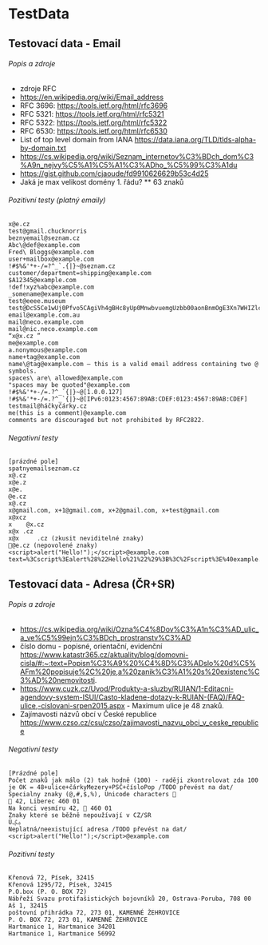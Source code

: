 # TestData


## Testovací data - Email


###### Popis a zdroje
* zdroje RFC
* https://en.wikipedia.org/wiki/Email_address
* RFC 3696: https://tools.ietf.org/html/rfc3696
* RFC 5321: https://tools.ietf.org/html/rfc5321
* RFC 5322: https://tools.ietf.org/html/rfc5322
* RFC 6530: https://tools.ietf.org/html/rfc6530
* List of top level domain from IANA https://data.iana.org/TLD/tlds-alpha-by-domain.txt
* https://cs.wikipedia.org/wiki/Seznam_internetov%C3%BDch_dom%C3%A9n_nejvy%C5%A1%C5%A1%C3%ADho_%C5%99%C3%A1du
* https://gist.github.com/cjaoude/fd9910626629b53c4d25
* Jaká je max velikost domény 1. řádu?
** 63 znaků


###### Pozitivní testy (platný emaily)
```
x@e.cz
test@gmail.chucknorris
beznyemail@seznam.cz
Abc\@def@example.com
Fred\ Bloggs@example.com
user+mailbox@example.com
!#$%&'*+-/=?^_`.{|}~@seznam.cz
customer/department=shipping@example.com
$A12345@example.com
!def!xyz%abc@example.com
_somename@example.com
test@eeee.museum
test@DcS5Ce1wUj0Pfvo5CAgiVh4gBHc8yUp0MnwbvuemgUzbb00aonBnmOgE3Xn7WHIZlcoutniv2O5A7w1fzuJDcJ6gZQL8012OCqdislZj1v0uIzKUtrgP95aRpPuU9IVEF6nlBY0QssQetFxF4mbocgiKcEutWdGYWnB6YzgUQ69Bw89Yo4EjbSeROWS8GHwFqfZLxgWk5uJiQnIIG1cBfsSxPIccF3govaXeGXZ3NA7bkeQu1mrOkqQo.museum
email@example.com.au
mail@neco.example.com
mail@nic.neco.example.com
“x@x.cz ”
me@example.com
a.nonymous@example.com
name+tag@example.com
name\@tag@example.com – this is a valid email address containing two @ symbols.
spaces\ are\ allowed@example.com
"spaces may be quoted"@example.com
!#$%&'*+-/=.?^_`{|}~@[1.0.0.127]
!#$%&'*+-/=.?^_`{|}~@[IPv6:0123:4567:89AB:CDEF:0123:4567:89AB:CDEF]
testmail@háčkyčárky.cz
me(this is a comment)@example.com
comments are discouraged but not prohibited by RFC2822.
```

###### Negativní testy
```
[prázdné pole]
spatnyemailseznam.cz
x@.cz
x@e.z
x@e.
@e.cz
x@.cz
x@gmail.com, x+1@gmail.com, x+2@gmail.com, x+test@gmail.com
x@xcz
x    @x.cz
x@x .cz
x@x     .cz (zkusit neviditelné znaky)
🦄@e.cz (nepovolené znaky)
<script>alert("Hello!");</script>@example.com
text=%3Cscript%3Ealert%28%22Hello%21%22%29%3B%3C%2Fscript%3E%40example.com
```

## Testovací data - Adresa (ČR+SR)
###### Popis a zdroje
* https://cs.wikipedia.org/wiki/Ozna%C4%8Dov%C3%A1n%C3%AD_ulic_a_ve%C5%99ejn%C3%BDch_prostranstv%C3%AD
* číslo domu - popisné, orientační, evidenční https://www.katastr365.cz/aktuality/blog/domovni-cisla/#:~:text=Popisn%C3%A9%20%C4%8D%C3%ADslo%20d%C5%AFm%20popisuje%2C%20je,a%20zanik%C3%A1%20s%20existenc%C3%AD%20nemovitosti.
* https://www.cuzk.cz/Uvod/Produkty-a-sluzby/RUIAN/1-Editacni-agendovy-system-ISUI/Casto-kladene-dotazy-k-RUIAN-(FAQ)/FAQ-ulice,-cislovani-srpen2015.aspx - Maximum ulice je 48 znaků.
* Zajímavosti názvů obcí v České republice https://www.czso.cz/csu/czso/zajimavosti_nazvu_obci_v_ceske_republice 

###### Negativní testy
```
[Prázdné pole]
Počet znaků jak málo (2) tak hodně (100) - raději zkontrolovat zda 100 je OK = 48+ulice+čárkyMezery+PSČ+čísloPop /TODO převést na dat/
Specialny znaky (@,#,$,%), Unicode characters 🦄
🦄 42, Liberec 460 01
Na konci vesmíru 42, 🦄 460 01
Znaky které se běžně nepoužívají v CZ/SR
Üۺڲ
Neplatná/neexistující adresa /TODO převést na dat/
<script>alert("Hello!");</script>@example.com
```

###### Pozitivní testy
```
Křenová 72, Písek, 32415
Křenová 1295/72, Písek, 32415
P.O.box (P. O. BOX 72) 
Nábřeží Svazu protifašistických bojovníků 20, Ostrava-Poruba, 708 00
Aš 1, 32415
poštovní přihrádka 72, 273 01, KAMENNÉ ŽEHROVICE
P. O. BOX 72, 273 01, KAMENNÉ ŽEHROVICE
Hartmanice 1, Hartmanice 34201
Hartmanice 1, Hartmanice 56992
```


